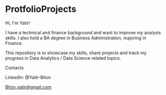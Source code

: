 # ProtfolioProjects

Hi, I'm Yatir! 

I have a technical and finance background and want to improve my analysis skills. I also hold a BA degree in Business Administration, majoring in Finance. 

This repository is to showcase my skills, share projects and track my progress in Data Analytics / Data Science related topics.

Contacts

LinkedIn: @Yatir-Biton

Biton.yatir@gmail.com
